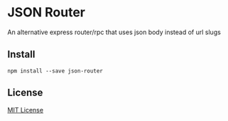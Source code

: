 # JSON Router

An alternative express router/rpc that uses json body instead of url slugs

## Install

```shell
npm install --save json-router
```

## License

[MIT License](http://en.wikipedia.org/wiki/MIT_License)